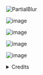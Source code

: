 ![PartialBlur](https://github.com/user-attachments/assets/44488e72-9489-4daa-9893-85506789d42c)

![image](https://github.com/user-attachments/assets/085aa7ed-0844-4736-ae6a-06bc1a744ab9)

![image](https://github.com/user-attachments/assets/142ff699-b01a-4856-bfc5-b05abb439d40)

![image](https://github.com/user-attachments/assets/61bc609f-4c0d-4750-8768-4f2e02e5e23d)

![image](https://github.com/user-attachments/assets/9f217a42-403b-4fc5-9a80-b047197a5128)

<details>
  <summary>Credits</summary>
  
  - [@end-4](https://github.com/end-4) AGS dotfiles
  - [@Machillka](https://github.com/Machillka) SDDM theme

</details>
